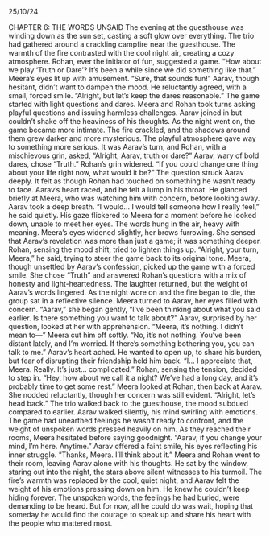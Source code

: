 25/10/24

CHAPTER 6: THE WORDS UNSAID
The evening at the guesthouse was winding down as the sun set, casting a soft glow over everything. The trio had gathered around a crackling campfire near the guesthouse. The warmth of the fire contrasted with the cool night air, creating a cozy atmosphere.
Rohan, ever the initiator of fun, suggested a game. “How about we play ‘Truth or Dare’? It’s been a while since we did something like that.”
Meera’s eyes lit up with amusement. “Sure, that sounds fun!”
Aarav, though hesitant, didn’t want to dampen the mood. He reluctantly agreed, with a small, forced smile. “Alright, but let’s keep the dares reasonable.”
The game started with light questions and dares. Meera and Rohan took turns asking playful questions and issuing harmless challenges. Aarav joined in but couldn’t shake off the heaviness of his thoughts.
As the night went on, the game became more intimate. The fire crackled, and the shadows around them grew darker and more mysterious. The playful atmosphere gave way to something more serious.
It was Aarav’s turn, and Rohan, with a mischievous grin, asked, “Alright, Aarav, truth or dare?”
Aarav, wary of bold dares, chose “Truth.”
Rohan’s grin widened. “If you could change one thing about your life right now, what would it be?”
The question struck Aarav deeply. It felt as though Rohan had touched on something he wasn’t ready to face. Aarav’s heart raced, and he felt a lump in his throat. He glanced briefly at Meera, who was watching him with concern, before looking away.
Aarav took a deep breath. “I would... I would tell someone how I really feel,” he said quietly. His gaze flickered to Meera for a moment before he looked down, unable to meet her eyes.
The words hung in the air, heavy with meaning. Meera’s eyes widened slightly, her brows furrowing. She sensed that Aarav’s revelation was more than just a game; it was something deeper.
Rohan, sensing the mood shift, tried to lighten things up. “Alright, your turn, Meera,” he said, trying to steer the game back to its original tone.
Meera, though unsettled by Aarav’s confession, picked up the game with a forced smile. She chose “Truth” and answered Rohan’s questions with a mix of honesty and light-heartedness. The laughter returned, but the weight of Aarav’s words lingered.
As the night wore on and the fire began to die, the group sat in a reflective silence. Meera turned to Aarav, her eyes filled with concern.
“Aarav,” she began gently, “I’ve been thinking about what you said earlier. Is there something you want to talk about?”
Aarav, surprised by her question, looked at her with apprehension. “Meera, it’s nothing. I didn’t mean to—”
Meera cut him off softly. “No, it’s not nothing. You’ve been distant lately, and I’m worried. If there’s something bothering you, you can talk to me.”
Aarav’s heart ached. He wanted to open up, to share his burden, but fear of disrupting their friendship held him back. “I... I appreciate that, Meera. Really. It’s just... complicated.”
Rohan, sensing the tension, decided to step in. “Hey, how about we call it a night? We’ve had a long day, and it’s probably time to get some rest.”
Meera looked at Rohan, then back at Aarav. She nodded reluctantly, though her concern was still evident. “Alright, let’s head back.”
The trio walked back to the guesthouse, the mood subdued compared to earlier. Aarav walked silently, his mind swirling with emotions. The game had unearthed feelings he wasn’t ready to confront, and the weight of unspoken words pressed heavily on him.
As they reached their rooms, Meera hesitated before saying goodnight. “Aarav, if you change your mind, I’m here. Anytime.”
Aarav offered a faint smile, his eyes reflecting his inner struggle. “Thanks, Meera. I’ll think about it.”
Meera and Rohan went to their room, leaving Aarav alone with his thoughts. He sat by the window, staring out into the night, the stars above silent witnesses to his turmoil. The fire’s warmth was replaced by the cool, quiet night, and Aarav felt the weight of his emotions pressing down on him.
He knew he couldn’t keep hiding forever. The unspoken words, the feelings he had buried, were demanding to be heard. But for now, all he could do was wait, hoping that someday he would find the courage to speak up and share his heart with the people who mattered most.
